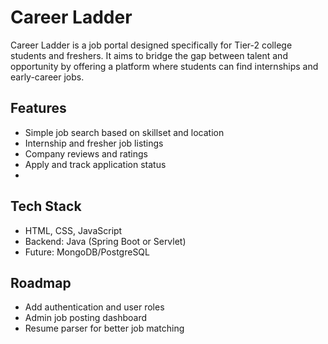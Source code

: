 # Career Ladder

Career Ladder is a job portal designed specifically for Tier-2 college students and freshers. It aims to bridge the gap between talent and opportunity by offering a platform where students can find internships and early-career jobs.

## Features
- Simple job search based on skillset and location
- Internship and fresher job listings
- Company reviews and ratings
- Apply and track application status
- 
## Tech Stack
- HTML, CSS, JavaScript
- Backend: Java (Spring Boot or Servlet)
- Future: MongoDB/PostgreSQL

## Roadmap
- Add authentication and user roles
- Admin job posting dashboard
- Resume parser for better job matching
